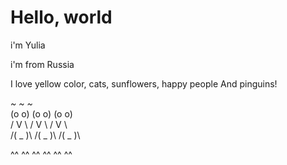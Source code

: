 # Hello, world

i'm Yulia

i'm from Russia

I love yellow color, cats, sunflowers, happy people
And pinguins!

   _~_       _~_       _~_    
  (o o)     (o o)     (o o)   
 /  V  \   /  V  \   /  V  \  
/(  _  )\ /(  _  )\ /(  _  )\ 

  ^^ ^^     ^^ ^^     ^^ ^^   
